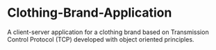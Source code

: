 # Clothing-Brand-Application
A client-server application for a clothing brand based on Transmission Control Protocol (TCP) developed with object oriented principles.
